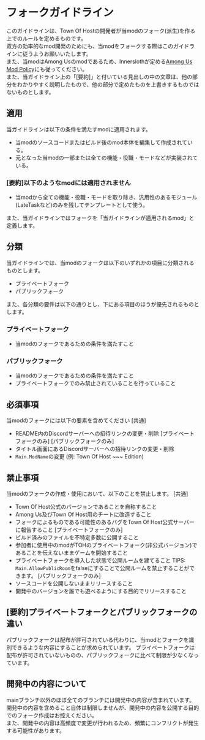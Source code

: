 # フォークガイドライン
このガイドラインは、Town Of Hostの開発者が当modのフォーク(派生)を作る上でのルールを定めるものです。  
双方の効率的なmod開発のためにも、当modをフォークする際はこのガイドラインに従うようお願いいたします。  
また、当modはAmong Usのmodであるため、Innerslothが定める[Among Us Mod Policy](https://www.innersloth.com/among-us-mod-policy/)にも従ってください。  
また、当ガイドライン上の「[要約]」と付いている見出しの中の文章は、他の部分をわかりやすく説明したもので、他の部分で定めたものを上書きするものではないものとします。  

## 適用
当ガイドラインは以下の条件を満たすmodに適用されます。  
- 当modのソースコードまたはビルド後のmod本体を編集して作成されている。
- 元となった当modの一部または全ての機能・役職・モードなどが実装されている。
### [要約]以下のようなmodには適用されません
- 当modから全ての機能・役職・モードを取り除き、汎用性のあるモジュール(LateTaskなど)のみを残してテンプレートとして使う。

また、当ガイドラインではフォークを「当ガイドラインが適用されるmod」と定義します。   

## 分類
当ガイドラインでは、当modのフォークは以下のいずれかの項目に分類されるものとします。
- プライベートフォーク
- パブリックフォーク

また、各分類の要件は以下の通りとし、下にある項目のほうが優先されるものとします。
### プライベートフォーク
- 当modのフォークであるための条件を満たすこと
### パブリックフォーク
- 当modのフォークであるための条件を満たすこと
- プライベートフォークでのみ禁止されていることを行っていること

## 必須事項
当modのフォークには以下の要素を含めてください
[共通]
- README内のDiscordサーバーへの招待リンクの変更・削除
[プライベートフォークのみ]
[パブリックフォークのみ]
- タイトル画面にあるDiscordサーバーへの招待リンクの変更・削除
- `Main.ModName`の変更 (例: Town Of Host ~~~ Edition)

## 禁止事項
当modのフォークの作成・使用において、以下のことを禁止します。
[共通]
- Town Of Host公式のバージョンであることを自称すること
- Among Us及びTown Of Host用のチートに改造すること
- フォークによるものである可能性のあるバグをTown Of Host公式サーバーに報告すること
[プライベートフォークのみ]
- ビルド済みのファイルを不特定多数に公開すること
- 参加者に使用中のmodがTOHのプライベートフォーク(非公式バージョン)であることを伝えないままゲームを開始すること
- プライベートフォークを導入した状態で公開ルームを建てること
TIPS: `Main.AllowPublicRoom`をfalseにすることで公開ルームを禁止することができます。
[パブリックフォークのみ]
- ソースコードを公開しないままリリースすること
- 開発中のバージョンを誰でも遊べるようにする目的でリリースすること

## [要約]プライベートフォークとパブリックフォークの違い
パブリックフォークは配布が許可されている代わりに、当modとフォークを識別できるような内容にすることが求められています。
プライベートフォークは配布が許可されていないものの、パブリックフォークに比べて制限が少なくなっています。

## 開発中の内容について
mainブランチ以外のほぼ全てのブランチには開発中の内容が含まれています。  
開発中の内容を含めること自体は制限しませんが、開発中の内容を公開する目的でのフォーク作成はお控えください。  
また、開発中の内容は高頻度で変更が行われるため、頻繁にコンフリクトが発生する可能性があります。  